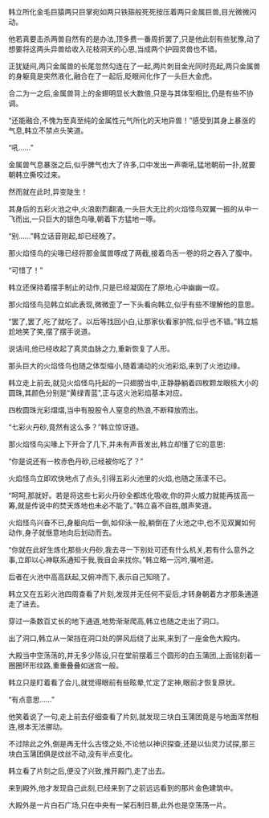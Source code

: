 
韩立所化金毛巨猿两只巨掌宛如两只铁箍般死死按压着两只金属巨兽,目光微微闪动。

他若真要击杀两兽自然有的是办法,顶多费一番周折罢了,只是他此刻有些犹豫,动了想要将这两头异兽给收入花枝洞天的心思,当成两个护园灵兽也不错。

正犹疑间,两只金属兽的长尾忽然勾连在了一起,两片刺目金光同时亮起,两只金属兽的身躯竟是突然液化,融合在了一起后,眨眼间化作了一头巨大金虎。

合二为一之后,金属兽背上的金翅明显长大数倍,只是与其体型相比,仍是有些不协调。

“还能融合,不愧为至真至纯的金属性元气所化的天地异兽！”感受到其身上暴涨的气息,韩立不禁点头笑道。

“吼……”

金属兽气息暴涨之后,似乎脾气也大了许多,口中发出一声嘶吼,猛地朝前一扑,就要朝韩立撕咬过来。

然而就在此时,异变陡生！

其身后的五彩火池之中,火浪剧烈翻涌,一头巨大无比的火焰怪鸟双翼一振的从中一飞而出,一只巨大的银色鸟喙,朝着下方猛地一啄。

“别……”韩立话音刚起,却已经晚了。

那火焰怪鸟的尖喙已经将那金属兽啄成了两截,接着鸟舌一卷的将之吞入了腹中。

“可惜了！”

韩立还保持着摆手制止的动作,只是已经凝固在了原地,心中幽幽一叹。

那火焰怪鸟见韩立如此表现,微微歪了一下头看向韩立,似乎有些不理解他的意思。

“罢了,罢了,吃了就吃了。以后等找回小白,让那家伙看家护院,似乎也不错。”韩立尴尬地笑了笑,摆了摆手说道。

说话间,他已经收起了真灵血脉之力,重新恢复了人形。

那头巨大的火焰怪鸟也随之体型缩小,随着涌动的火池彩焰,来到了火池边缘。

韩立走上前去,就见火焰怪鸟托起的一只翅膀当中,正静静躺着四枚颗龙眼核大小的圆珠,其颜色分别是“黄绿青蓝”,正与这火池彩焰基本对应。

四枚圆珠光彩熠熠,当中有股股令人窒息的热浪,不断释放而出。

“七彩火丹砂,竟然有这么多？”韩立惊讶道。

那火焰怪鸟尖喙上下开合了几下,并未有声音发出,韩立却懂了它的意思:

“你是说还有一枚赤色丹砂,已经被你吃了？”

火焰怪鸟立即欢快地点了点头,引得五彩火池里的火焰,也随之荡漾不已。

“呵呵,那就好。若是将这些七彩火丹砂全都炼化吸收,你的异火威力就能再拔高一筹,就是传说中的焚天炼地也未必不能了。”韩立喜不自胜,朗声笑道。

火焰怪鸟兴奋不已,身躯向后一倒,如仰泳一般,躺倒在了火池之中,也不见双翼如何动作,身子就惬意地向后划动而去。

“你就在此好生炼化那些火丹砂,我去寻一下别处可还有什么机关,若有什么意外之事,立即以心神联系通知于我,我自会来找你。”韩立略一沉吟,嘱咐道。

后者在火池中高高跃起,又俯冲而下,表示自己知晓了。

韩立又在五彩火池四周查看了片刻,发现并无任何不妥后,才转身朝着方才那条通道走了进去。

穿过一条数百丈长的地下通道,地势渐渐爬高,韩立也随之走出了洞口。

出了洞口,韩立从一架挡在洞口处的屏风后绕了出来,来到了一座金色大殿内。

大殿当中空荡荡的,并无多少陈设,只在堂前摆着三个圆形的白玉蒲团,上面铭刻着一圈圈环形纹路,重重叠叠如迷宫一般。

韩立只是盯着看了会儿,就觉得眼前有些眩晕,忙定了定神,眼前才恢复原状。

“有点意思……”

他笑着说了一句,走上前去仔细查看了片刻,就发现三块白玉蒲团竟是与地面浑然相连,根本无法挪动。

不过除此之外,倒是再无什么古怪之处,不论他以神识探查,还是以仙灵力试探,那三块白玉蒲团俱是纹丝不动,没有半点变化。

韩立看了片刻之后,便没了兴致,推开殿门,走了出去。

来到殿外,他才发现自己此刻,已经来到了之前远远看到的那片金色建筑中。

大殿外是一片白石广场,只在中央有一架石制日晷,此外也是空荡荡一片。